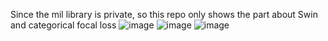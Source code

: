 Since the mil library is private, so this repo only shows the part about Swin and categorical focal loss
![image](https://github.com/zhihao0611/Part-of-the-Code/blob/main/results/result1.PNG)
![image](https://github.com/zhihao0611/Part-of-the-Code/blob/main/results/result2.PNG)
![image](https://github.com/zhihao0611/Part-of-the-Code/blob/main/results/result3.PNG)
